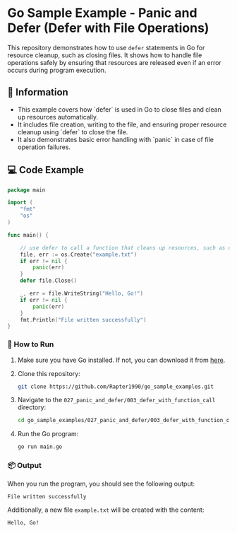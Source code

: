 # Go Sample Example - Panic and Defer (Defer with File Operations)

This repository demonstrates how to use `defer` statements in Go for resource cleanup, such as closing files. It shows how to handle file operations safely by ensuring that resources are released even if an error occurs during program execution.

## 📖 Information

<ul style="list-style-type:disc">
  <li>This example covers how `defer` is used in Go to close files and clean up resources automatically.</li>
  <li>It includes file creation, writing to the file, and ensuring proper resource cleanup using `defer` to close the file.</li>
  <li>It also demonstrates basic error handling with `panic` in case of file operation failures.</li>
</ul>

## 💻 Code Example

```go
package main

import (
	"fmt"
	"os"
)

func main() {

	// use defer to call a function that cleans up resources, such as closing a file
	file, err := os.Create("example.txt")
	if err != nil {
		panic(err)
	}
	defer file.Close()

	_, err = file.WriteString("Hello, Go!")
	if err != nil {
		panic(err)
	}
	fmt.Println("File written successfully")
}
```

### 🏃 How to Run

1. Make sure you have Go installed. If not, you can download it from [here](https://golang.org/dl/).
2. Clone this repository:

   ```bash
   git clone https://github.com/Rapter1990/go_sample_examples.git
   ```

3. Navigate to the `027_panic_and_defer/003_defer_with_function_call` directory:

   ```bash
   cd go_sample_examples/027_panic_and_defer/003_defer_with_function_call
   ```

4. Run the Go program:

   ```bash
   go run main.go
   ```

### 📦 Output

When you run the program, you should see the following output:

```bash
File written successfully
```

Additionally, a new file `example.txt` will be created with the content:

```txt
Hello, Go!
```